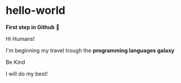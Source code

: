 # hello-world

**First step in Github** 👾

Hi Humans! 

I'm beginning my travel trough the **programming languages galaxy**

Be Kind 

I will do my best!
